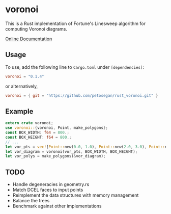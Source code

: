 # voronoi
This is a Rust implementation of Fortune's Linesweep algorithm for computing Voronoi diagrams.

[Online Documentation](https://docs.rs/voronoi/0.1.4/voronoi/)

## Usage
To use, add the following line to `Cargo.toml` under `[dependencies]`:
```toml
voronoi = "0.1.4"
```
or alternatively,
```toml
voronoi = { git = "https://github.com/petosegan/rust_voronoi.git" }
```

## Example
```rust
extern crate voronoi;
use voronoi::{voronoi, Point, make_polygons};
const BOX_WIDTH: f64 = 800.;
const BOX_HEIGHT: f64 = 800.;
// ...
let vor_pts = vec![Point::new(0.0, 1.0), Point::new(2.0, 3.0), Point::new(10.0, 12.0)];
let vor_diagram = voronoi(vor_pts, BOX_WIDTH, BOX_HEIGHT);
let vor_polys = make_polygons(&vor_diagram);
```

## TODO
* Handle degeneracies in geometry.rs
* Match DCEL faces to input points
* Reimplement the data structures with memory management
* Balance the trees
* Benchmark against other implementations
